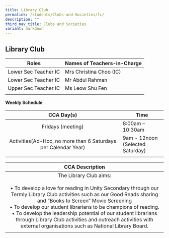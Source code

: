 ```yaml
---
title: Library Club
permalink: /students/Clubs-and-Societies/lc/
description: ""
third_nav_title: Clubs and Societies
variant: markdown
---
```

## Library Club


| **Roles** | **Names of Teachers-in-Charge** |
|:---:|---|
| Lower Sec Teacher IC | Mrs Christina Choo (IC) |
| Lower Sec Teacher IC | Mr Abdul Rahman |
| Upper Sec Teacher IC | Ms Leow Shu Fen |
|  |  |

**Weekly Schedule**

| **CCA Day(s)** | **Time** |
|:---:|---|
| Fridays (meeting) | 8:00am – 10:30am |
| Activities(Ad-Hoc, no more than 6 Saturdays per Calendar Year) | 9am - 12noon  <br>(Selected Saturday) |
|  |  |

| **CCA Description** |
|:---:|
| The Library Club aims:  <br><br>• To develop a love for reading in Unity Secondary through our Termly Library Club activities such as our Good Reads sharing and “Books to Screen” Movie Screening  <br>• To develop our student librarians to be champions of reading.  <br>• To develop the leadership potential of our student librarians through Library Club activities and outreach activities with external organisations such as National Library Board. |
|  |